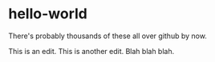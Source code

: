 # hello-world
There's probably thousands of these all over github by now.

This is an edit.
This is another edit.
Blah blah blah.
